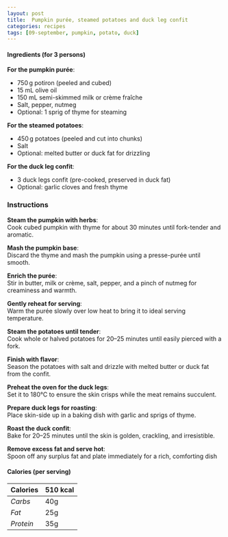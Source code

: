 ```yaml
---
layout: post
title:  Pumpkin purée, steamed potatoes and duck leg confit
categories: recipes
tags: [09-september, pumpkin, potato, duck]
---
```


#### Ingredients (for 3 persons)

**For the pumpkin purée**:
- 750 g potiron (peeled and cubed)
- 15 mL olive oil
- 150 mL semi-skimmed milk or crème fraîche
- Salt, pepper, nutmeg
- Optional: 1 sprig of thyme for steaming

**For the steamed potatoes**:
- 450 g potatoes (peeled and cut into chunks)
- Salt
- Optional: melted butter or duck fat for drizzling

**For the duck leg confit**:
- 3 duck legs confit (pre-cooked, preserved in duck fat)
- Optional: garlic cloves and fresh thyme

### Instructions

**Steam the pumpkin with herbs**: <br/>
Cook cubed pumpkin with thyme for about 30 minutes until fork-tender and aromatic.

**Mash the pumpkin base**: <br/>
Discard the thyme and mash the pumpkin using a presse-purée until smooth.

**Enrich the purée**: <br/>
Stir in butter, milk or crème, salt, pepper, and a pinch of nutmeg for creaminess and warmth.

**Gently reheat for serving**: <br/>
Warm the purée slowly over low heat to bring it to ideal serving temperature.

**Steam the potatoes until tender**: <br/>
Cook whole or halved potatoes for 20–25 minutes until easily pierced with a fork.

**Finish with flavor**: <br/>
Season the potatoes with salt and drizzle with melted butter or duck fat from the confit.

**Preheat the oven for the duck legs**: <br/>
Set it to 180°C to ensure the skin crisps while the meat remains succulent.

**Prepare duck legs for roasting**: <br/>
Place skin-side up in a baking dish with garlic and sprigs of thyme.

**Roast the duck confit**: <br/>
Bake for 20–25 minutes until the skin is golden, crackling, and irresistible.

**Remove excess fat and serve hot**: <br/>
Spoon off any surplus fat and plate immediately for a rich, comforting dish

#### Calories (per serving)

| **Calories** | 510 kcal |
| ----------- | ----------- |
| *Carbs* | 40g |
| *Fat* | 25g |
| *Protein* | 35g |